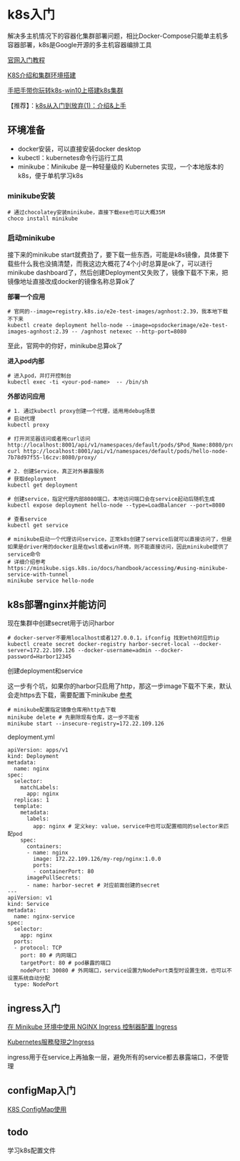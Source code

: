 <!--
 * @Author: mazca z867982005@163.com
 * @Date: 2023-11-06 08:25:52
 * @LastEditors: mazca z867982005@163.com
 * @LastEditTime: 2023-11-06 16:29:57
 * @FilePath: \mmacchao.github.io\docs\前端基建\devOps\k8s.md
 * @Description: 这是默认设置,请设置`customMade`, 打开koroFileHeader查看配置 进行设置: https://github.com/OBKoro1/koro1FileHeader/wiki/%E9%85%8D%E7%BD%AE
-->
# k8s入门

解决多主机情况下的容器化集群部署问题，相比Docker-Compose只能单主机多容器部署，k8s是Google开源的多主机容器编排工具

[官网入门教程](https://kubernetes.io/zh-cn/docs/tutorials/hello-minikube/)

[K8S介绍和集群环境搭建](https://juejin.cn/post/7258469240733614141)

[手把手带你玩转k8s-win10上搭建k8s集群](https://juejin.cn/post/6856407118669742094?searchId=202311061018198200ADBF3F5782B9AB7C)

【推荐】：[k8s从入门到放弃(1)：介绍&上手](https://juejin.cn/post/6844903792882761741)

## 环境准备
- docker安装，可以直接安装docker desktop
- kubectl：kubernetes命令行运行工具
- minikube：Minikube 是一种轻量级的 Kubernetes 实现，一个本地版本的k8s，便于单机学习k8s

### minikube安装
```shell
# 通过chocolatey安装minikube，直接下载exe也可以大概35M
choco install minikube
```

### 启动minikube
接下来的minikube start就费劲了，要下载一些东西，可能是k8s镜像，具体要下载些什么我也没搞清楚，而我这边大概花了4个小时总算是ok了，可以进行minikube dashboard了，然后创建Deployment又失败了，镜像下载不下来，把镜像地址直接改成docker的镜像名称总算ok了

**部署一个应用**
```shell
# 官网的--image=registry.k8s.io/e2e-test-images/agnhost:2.39，我本地下载不下来
kubectl create deployment hello-node --image=opsdockerimage/e2e-test-images-agnhost:2.39 -- /agnhost netexec --http-port=8080
```
至此，官网中的你好，minikube总算ok了

**进入pod内部**
```shell
# 进入pod，并打开控制台
kubectl exec -ti <your-pod-name>  -- /bin/sh
```

**外部访问应用**
```shell
# 1. 通过kubectl proxy创建一个代理，适用用debug场景
# 启动代理
kubectl proxy 

# 打开浏览器访问或者用curl访问http://localhost:8001/api/v1/namespaces/default/pods/$Pod_Name:8080/proxy/
curl http://localhost:8001/api/v1/namespaces/default/pods/hello-node-7b78d97f55-l6czv:8080/proxy/

# 2. 创建Service，真正对外暴露服务
# 获取deployment
kubectl get deployment

# 创建service，指定代理内部8080端口，本地访问端口会在service起动后随机生成
kubectl expose deployment hello-node --type=LoadBalancer --port=8080

# 查看service
kubectl get service

# minikube启动一个代理访问service，正常k8s创建了service后就可以直接访问了，但是如果是driver用的docker且是在wsl或者win环境，则不能直接访问，因此minikube提供了service命令
# 详细介绍参考 https://minikube.sigs.k8s.io/docs/handbook/accessing/#using-minikube-service-with-tunnel
minikube service hello-node
```

## k8s部署nginx并能访问
现在集群中创建secret用于访问harbor
```shell
# docker-server不要用localhost或者127.0.0.1，ifconfig 找到eth0对应的ip
kubectl create secret docker-registry harbor-secret-local --docker-server=172.22.109.126 --docker-username=admin --docker-password=Harbor12345
```

创建deployment和service

这一步有个坑，如果你的harbor只启用了http，那这一步image下载不下来，默认会走https去下载，需要配置下minikube [参考](https://minikube.sigs.k8s.io/docs/handbook/registry/#enabling-insecure-registries)
```shell
# minikube配置指定镜像仓库用http去下载
minikube delete # 先删除现有仓库，这一步不能省
minikube start --insecure-registry=172.22.109.126
```

deployment.yml
```shell
apiVersion: apps/v1
kind: Deployment
metadata:
  name: nginx
spec:
  selector:
    matchLabels:
      app: nginx
  replicas: 1
  template:
    metadata:
      labels:
        app: nginx # 定义key: value，service中也可以配置相同的selector来匹配pod
    spec:
      containers:
      - name: nginx
        image: 172.22.109.126/my-rep/nginx:1.0.0
        ports:
        - containerPort: 80
      imagePullSecrets:
      - name: harbor-secret # 对应前面创建的secret
---
apiVersion: v1
kind: Service
metadata:
  name: nginx-service
spec:
  selector:
    app: nginx
  ports:
  - protocol: TCP
    port: 80 # 内网端口
    targetPort: 80 # pod暴露的端口
    nodePort: 30080 # 外网端口，service设置为NodePort类型时设置生效，也可以不设置系统自动分配
  type: NodePort
```

## ingress入门

[在 Minikube 环境中使用 NGINX Ingress 控制器配置 Ingress](https://kubernetes.io/zh-cn/docs/tasks/access-application-cluster/ingress-minikube/)

[Kubernetes服務發現之Ingress](https://tw511.com/a/01/9803.html)

ingress用于在service上再抽象一层，避免所有的service都去暴露端口，不便管理

## configMap入门

[K8S ConfigMap使用](https://zhuanlan.zhihu.com/p/109111916)

## todo
学习k8s配置文件



